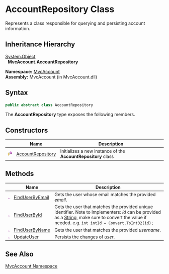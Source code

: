 AccountRepository Class
=======================
Represents a class responsible for querying and persisting account information.


Inheritance Hierarchy
---------------------
[System.Object][1]  
  **MvcAccount.AccountRepository**  

**Namespace:** [MvcAccount][2]  
**Assembly:** MvcAccount (in MvcAccount.dll)

Syntax
------

```csharp
public abstract class AccountRepository
```

The **AccountRepository** type exposes the following members.


Constructors
------------

                    | Name                   | Description                                                   
------------------- | ---------------------- | ------------------------------------------------------------- 
![Protected method] | [AccountRepository][3] | Initializes a new instance of the **AccountRepository** class 


Methods
-------

                 | Name                 | Description                                                                                                                                                                                               
---------------- | -------------------- | --------------------------------------------------------------------------------------------------------------------------------------------------------------------------------------------------------- 
![Public method] | [FindUserByEmail][4] | Gets the user whose email matches the provided *email*.                                                                                                                                                   
![Public method] | [FindUserById][5]    | Gets the user that matches the provided unique identifier. Note to Implementers: *id* can be provided as a [String][6], make sure to convert the value if needed. e.g. `int intId = Convert.ToInt32(id);` 
![Public method] | [FindUserByName][7]  | Gets the user that matches the provided *username*.                                                                                                                                                       
![Public method] | [UpdateUser][8]      | Persists the changes of *user*.                                                                                                                                                                           


See Also
--------
[MvcAccount Namespace][2]  

[1]: http://msdn.microsoft.com/en-us/library/e5kfa45b
[2]: ../README.md
[3]: _ctor.md
[4]: FindUserByEmail.md
[5]: FindUserById.md
[6]: http://msdn.microsoft.com/en-us/library/s1wwdcbf
[7]: FindUserByName.md
[8]: UpdateUser.md
[Protected method]: ../../_icons/protmethod.gif "Protected method"
[Public method]: ../../_icons/pubmethod.gif "Public method"